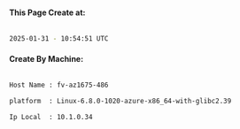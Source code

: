 
   
#### This Page Create at:

```bash

2025-01-31 - 10:54:51 UTC

```

#### Create By Machine:

```bash

Host Name : fv-az1675-486

platform  : Linux-6.8.0-1020-azure-x86_64-with-glibc2.39

Ip Local  : 10.1.0.34

```

